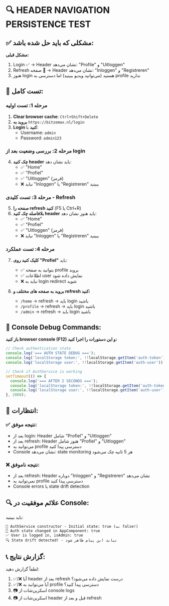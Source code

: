 # 🔍 HEADER NAVIGATION PERSISTENCE TEST

## ✅ مشکلی که باید حل شده باشد:

**مشکل قبلی:**
1. Login ✅ → Header نشان می‌دهد: "Profile" و "Uitloggen" 
2. Refresh صفحه 🔄 → Header نشان می‌دهد: "Inloggen" و "Registreren"
3. هنوز login هستید (می‌توانید ویدیو ببینید) اما دسترسی به profile ندارید

## 🧪 تست کامل:

### مرحله 1: تست اولیه
1. **Clear browser cache**: `Ctrl+Shift+Delete`
2. **بروید به** `https://bitzomax.nl/login`
3. **Login کنید** با:
   - Username: `admin`
   - Password: `admin123`

### مرحله 2: بررسی وضعیت بعد از login
4. **چک کنید header** باید نشان دهد:
   - ✅ "Home" 
   - ✅ "Profiel"
   - ✅ "Uitloggen" (قرمز)
   - ❌ نباید "Inloggen" یا "Registreren" ببینید

### مرحله 3: تست کلیدی - Refresh
5. **صفحه را refresh کنید** (F5 یا Ctrl+R)
6. **بلافاصله چک کنید header** باید هنوز نشان دهد:
   - ✅ "Home" 
   - ✅ "Profiel"
   - ✅ "Uitloggen" (قرمز)
   - ❌ نباید "Inloggen" یا "Registreren" ببینید

### مرحله 4: تست عملکرد
7. **کلیک کنید روی "Profiel"** باید:
   - ✅ بتوانید به صفحه profile بروید
   - ✅ اطلاعات user نمایش داده شود
   - ❌ نباید به login redirect شوید

8. **بروید به صفحه های مختلف و refresh کنید:**
   - `/home` → refresh → باید login باشید
   - `/profile` → refresh → باید login باشید
   - `/admin` → refresh → باید login باشید

## 🔧 Console Debug Commands:

**باز کنید browser console (F12) و این دستورات را اجرا کنید:**

```javascript
// Check authentication state
console.log('=== AUTH STATE DEBUG ===');
console.log('localStorage token:', !!localStorage.getItem('auth-token'));
console.log('localStorage user:', !!localStorage.getItem('auth-user'));

// Check if AuthService is working
setTimeout(() => {
  console.log('=== AFTER 2 SECONDS ===');
  console.log('localStorage token:', !!localStorage.getItem('auth-token'));
  console.log('localStorage user:', !!localStorage.getItem('auth-user'));
}, 2000);
```

## 🎯 انتظارات:

### ✅ نتیجه موفق:
- بعد از login: Header شامل "Profiel" و "Uitloggen"
- بعد از refresh: Header هنوز شامل "Profiel" و "Uitloggen"
- می‌توانید به profile دسترسی پیدا کنید
- Console نشان می‌دهد: state monitoring هر 5 ثانیه چک می‌شود

### ❌ نتیجه ناموفق:
- بعد از refresh: Header دوباره "Inloggen" و "Registreren" نشان می‌دهد
- نمی‌توانید به profile دسترسی پیدا کنید
- Console errors یا state drift detection

## 🔍 علائم موفقیت در Console:

باید ببینید:
```
🚀 AuthService constructor - Initial state: true (نه false!)
🔄 Auth state changed in AppComponent: true 
✅ User is logged in, isAdmin: true
🔍 State drift detected! - نباید این پیام ظاهر شود
```

## 📞 گزارش نتایج:

لطفاً گزارش دهید:
1. ✅/❌ آیا header بعد از refresh درست نمایش داده می‌شود؟
2. ✅/❌ آیا می‌توانید به profile دسترسی پیدا کنید؟
3. 📷 اسکرین‌شات از console logs
4. 📷 اسکرین‌شات از header قبل و بعد از refresh
